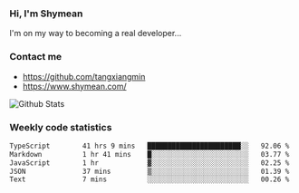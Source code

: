 ### Hi, I'm Shymean

I'm on my way to becoming a real developer...

### Contact me

- <https://github.com/tangxiangmin>
- <https://www.shymean.com/>

![Github Stats](https://github-readme-stats.vercel.app/api?username=tangxiangmin&show_icons=true&theme=dark)


###  Weekly code statistics

<!--START_SECTION:waka-->

```txt
TypeScript        41 hrs 9 mins   ███████████████████████░░   92.06 %
Markdown          1 hr 41 mins    █░░░░░░░░░░░░░░░░░░░░░░░░   03.77 %
JavaScript        1 hr            ▓░░░░░░░░░░░░░░░░░░░░░░░░   02.25 %
JSON              37 mins         ▒░░░░░░░░░░░░░░░░░░░░░░░░   01.39 %
Text              7 mins          ░░░░░░░░░░░░░░░░░░░░░░░░░   00.26 %
```

<!--END_SECTION:waka-->
